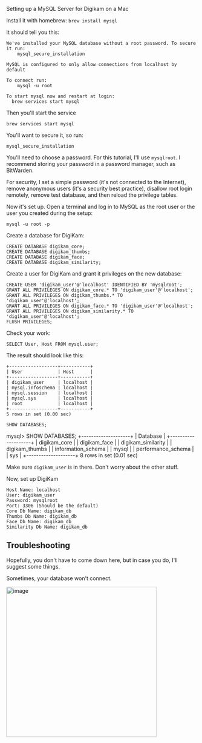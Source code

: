 Setting up a MySQL Server for Digikam on a Mac


Install it with homebrew: `brew install mysql`


It should tell you this:
```
We've installed your MySQL database without a root password. To secure it run:
    mysql_secure_installation

MySQL is configured to only allow connections from localhost by default

To connect run:
    mysql -u root

To start mysql now and restart at login:
  brew services start mysql
```


Then you'll start the service

`brew services start mysql`



You'll want to secure it, so run:

`mysql_secure_installation`

You'll need to choose a password. For this tutorial, I'll use `mysqlroot`. I recommend storing your password in a password manager, such as BitWarden.


For security, I set a simple password (it's not connected to the Internet), remove anonymous users (it's a security best practice), disallow root login remotely, remove test database, and then reload the privilege tables.



Now it's set up. Open a terminal and log in to MySQL as the root user or the user you created during the setup:

`mysql -u root -p`


Create a database for DigiKam:

```
CREATE DATABASE digikam_core;
CREATE DATABASE digikam_thumbs;
CREATE DATABASE digikam_face;
CREATE DATABASE digikam_similarity;
```


Create a user for DigiKam and grant it privileges on the new database:

```
CREATE USER 'digikam_user'@'localhost' IDENTIFIED BY 'mysqlroot';
GRANT ALL PRIVILEGES ON digikam_core.* TO 'digikam_user'@'localhost';
GRANT ALL PRIVILEGES ON digikam_thumbs.* TO 'digikam_user'@'localhost';
GRANT ALL PRIVILEGES ON digikam_face.* TO 'digikam_user'@'localhost';
GRANT ALL PRIVILEGES ON digikam_similarity.* TO 'digikam_user'@'localhost';
FLUSH PRIVILEGES;
```

Check your work:

`SELECT User, Host FROM mysql.user;`

The result should look like this:

```
+------------------+-----------+
| User             | Host      |
+------------------+-----------+
| digikam_user     | localhost |
| mysql.infoschema | localhost |
| mysql.session    | localhost |
| mysql.sys        | localhost |
| root             | localhost |
+------------------+-----------+
5 rows in set (0.00 sec)
```


`SHOW DATABASES;`

mysql> SHOW DATABASES;
+--------------------+
| Database           |
+--------------------+
| digikam_core       |
| digikam_face       |
| digikam_similarity |
| digikam_thumbs     |
| information_schema |
| mysql              |
| performance_schema |
| sys                |
+--------------------+
8 rows in set (0.01 sec)


Make sure `digikam_user` is in there. Don't worry about the other stuff.









Now, set up DigiKam


```
Host Name: localhost
User: digikam_user
Password: mysqlroot
Port: 3306 (Should be the default)
Core Db Name: digikam_db
Thumbs Db Name: digikam_db
Face Db Name: digikam_db
Similarity Db Name: digikam_db
```


## Troubleshooting

Hopefully, you don't have to come down here, but in case you do, I'll suggest some things.

Sometimes, your database won't connect.

<img width="397" alt="image" src="https://github.com/jss367/jss367.github.io/assets/3067731/15a419aa-3a93-47db-9026-c48235b650ce">








